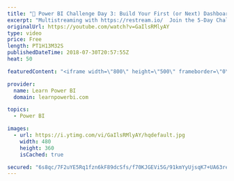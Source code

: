 ```yaml
---
title: "🔴 Power BI Challenge Day 3: Build Your First (or Next) Dashboard, Tues Jul 31"
excerpt: "Multistreaming with https://restream.io/  Join the 5-Day Challenge to build your first (or next) Power BI Dashboard. Accept the challenge at  http://web.learnpowerbi.com/challenge  Sign up for Day 5 Power BI Training: http://www.learnpowerbi.com/webinar  ⚡Power On!⚡ Avi / PowerBIPro / Microsoft MVP"
originalUrl: https://youtube.com/watch?v=GaIlsRMlyAY
type: video
price: Free
length: PT1H13M32S
publishedDateTime: 2018-07-30T20:57:55Z
heat: 50

featuredContent: "<iframe width=\"800\" height=\"500\" frameborder=\"0\" src=\"https://www.youtube.com/embed/GaIlsRMlyAY\" allow=\"accelerometer; autoplay; encrypted-media; gyroscope; picture-in-picture\" allowfullscreen></iframe>"

provider:
  name: Learn Power BI
  domain: learnpowerbi.com

topics:
  - Power BI

images:
  - url: https://i.ytimg.com/vi/GaIlsRMlyAY/hqdefault.jpg
    width: 480
    height: 360
    isCached: true

secured: "6s8qc/7F2uYE5Rq1fzn6kF89dcSfs/f70KJGEVi5G/91kmYyUjsqK7+UA63re5L2a3t/kUy/HwrYaCythep5wFgquzUA2dbt3cZgyd2TLzmgrH6Tjc31/jMtXr8DI+6SuQAWnhQljd0BZ/R40Jb/Jd/2REX2Ilu2xd94piUizZJz8fgN/pscnX9hTQ32LY3DWQYWJ7dswydPtANzaLZCKT7VviQVNuqif/7viqJCQjk/HPMl9dtP/qlptem/a6PcNv70c+75+v8R/xPJ40Wyxa12Kf1Cju2hcnKN6J5K+Azovy9yjNFSo8n4JYuyyPa/Z0Zv0sR5gOrAI6YLqUMY5SoMXb1kd04NgnG2aYJ13cD3l2HGXrYiLR3RmrgIGWXbxD9vU36l5iiGiO9a2azVtMvWbRwun087XA3gc7JVF3c=;vSmMXGcIv3lCeSrQSIZT9A=="
---
```


